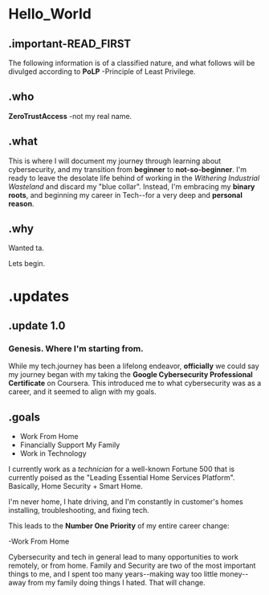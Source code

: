 # Hello_World

## .important-READ_FIRST
The following information is of a classified nature, and what follows will be divulged according to **PoLP** -Principle of Least Privilege.

## .who
**ZeroTrustAccess** -not my real name.

## .what
This is where I will document my journey through learning about cybersecurity, and my transition from **beginner** to **not-so-beginner**. I'm ready to leave the desolate life behind of working in the *Withering Industrial Wasteland* and discard my "blue collar". Instead, I'm embracing my **binary roots**, and beginning my career in Tech--for a very deep and **personal reason**.

## .why
Wanted ta.

Lets begin.

# .updates

## .update 1.0
### Genesis. Where I'm starting from.

While my tech.journey has been a lifelong endeavor, **officially** we could say my journey began with my taking the **Google Cybersecurity Professional Certificate** on Coursera. This introduced me to what cybersecurity was as a career, and it seemed to align with my goals. 

## .goals

- Work From Home
- Financially Support My Family
- Work in Technology


I currently work as a *technician* for a well-known Fortune 500 that is currently poised as the "Leading Essential Home Services Platform". Basically, Home Security + Smart Home.

I'm never home, I hate driving, and I'm constantly in customer's homes installing, troubleshooting, and fixing tech.

This leads to the **Number One Priority** of my entire career change:

-Work From Home

Cybersecurity and tech in general lead to many opportunities to work remotely, or from home. Family and Security are two of the most important things to me, and I spent too many years--making way too little money--away from my family doing things I hated. That will change.

